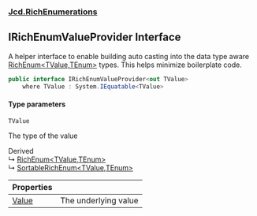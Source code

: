 ### [Jcd.RichEnumerations](Jcd.RichEnumerations.md 'Jcd.RichEnumerations')

## IRichEnumValueProvider<TValue> Interface

A helper interface to enable building auto casting into the data type aware [RichEnum&lt;TValue,TEnum&gt;](Jcd.RichEnumerations.RichEnum_TValue,TEnum_.md 'Jcd.RichEnumerations.RichEnum<TValue,TEnum>') types. This helps minimize boilerplate code.

```csharp
public interface IRichEnumValueProvider<out TValue>
    where TValue : System.IEquatable<TValue>
```
#### Type parameters

<a name='Jcd.RichEnumerations.IRichEnumValueProvider_TValue_.TValue'></a>

`TValue`

The type of the value

Derived  
&#8627; [RichEnum&lt;TValue,TEnum&gt;](Jcd.RichEnumerations.RichEnum_TValue,TEnum_.md 'Jcd.RichEnumerations.RichEnum<TValue,TEnum>')  
&#8627; [SortableRichEnum&lt;TValue,TEnum&gt;](Jcd.RichEnumerations.SortableRichEnum_TValue,TEnum_.md 'Jcd.RichEnumerations.SortableRichEnum<TValue,TEnum>')

| Properties | |
| :--- | :--- |
| [Value](Jcd.RichEnumerations.IRichEnumValueProvider_TValue_.Value.md 'Jcd.RichEnumerations.IRichEnumValueProvider<TValue>.Value') | The underlying value |
